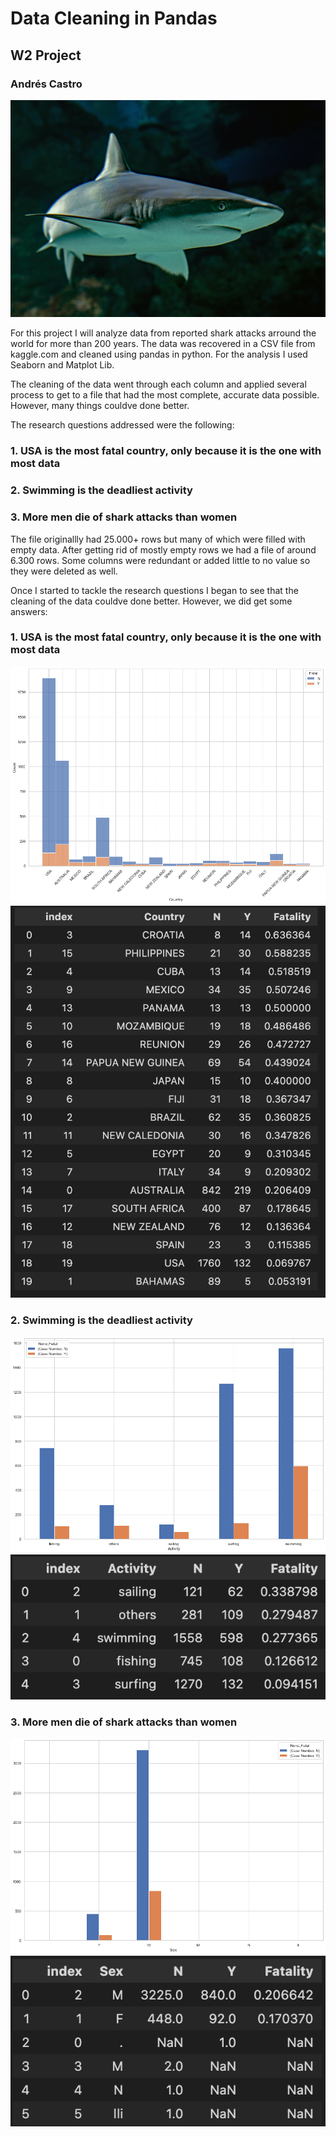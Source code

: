 

# Data Cleaning in Pandas
## W2 Project

### Andrés Castro
![Alt text](images/1.jpg)

For this project I will analyze data from reported shark attacks arround the world for more than 200 years. The data was recovered in a CSV file from kaggle.com and cleaned using pandas in python. For the analysis I used Seaborn and Matplot Lib.

The cleaning of the data went through each column and applied several process to get to a file that had the most complete, accurate data possible. However, many things couldve done better.

The research questions addressed were the following:
### 1. USA is the most fatal country, only because it is the one with most data
### 2. Swimming is the deadliest activity
### 3. More men die of shark attacks than women


The file originallly had 25.000+ rows but many of which were filled with empty data. After getting rid of mostly empty rows we had a file of around 6.300 rows. Some columns were redundant or added little to no value so they were deleted as well.

Once I started to tackle the research questions I began to see that the cleaning of the data couldve done better. However, we did get some answers:

### 1. USA is the most fatal country, only because it is the one with most data
![Alt text](images/g1.png)
![Alt text](images/T1.png)


### 2. Swimming is the deadliest activity
![Alt text](images/g2.png)
![Alt text](images/t2.png)


### 3. More men die of shark attacks than women
![Alt text](images/g3.png)
![Alt text](images/t3.png)